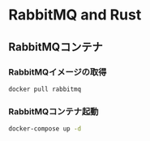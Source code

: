 # RabbitMQ and Rust

## RabbitMQコンテナ

### RabbitMQイメージの取得
```bash
docker pull rabbitmq
```

### RabbitMQコンテナ起動

```bash
docker-compose up -d
```

